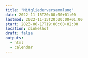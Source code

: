 ```yaml
---
title: "Mitgliederversammlung"
date: 2022-11-15T20:00:00+01:00
lastmod: 2022-11-15T20:00:00+01:00
start: 2023-06-17T19:00:00+02:00
location: dinkelhof
draft: false
outputs:
  - html
  - calendar
---
```


